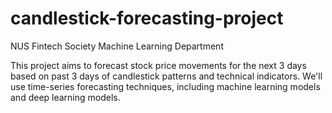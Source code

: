 # candlestick-forecasting-project

NUS Fintech Society Machine Learning Department 

This project aims to forecast stock price movements for the next 3 days based on past 3 days of candlestick patterns and technical indicators.
We'll use time-series forecasting techniques, including machine learning models and deep learning models.
